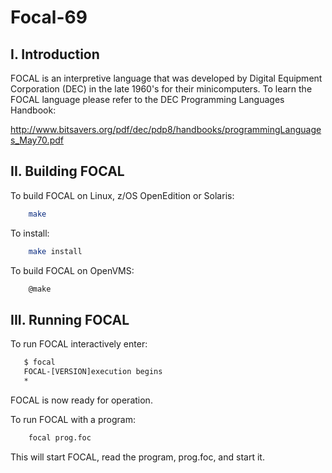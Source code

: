 # Focal-69

## I. Introduction

FOCAL is an interpretive language that was developed by Digital Equipment 
Corporation (DEC) in the late 1960's for their minicomputers. To learn the 
FOCAL language please refer to the DEC Programming Languages Handbook:

<http://www.bitsavers.org/pdf/dec/pdp8/handbooks/programmingLanguages_May70.pdf>


## II. Building FOCAL

To build FOCAL on Linux, z/OS OpenEdition or Solaris:

```sh
    make
```

To install:

```sh
    make install
```


To build FOCAL on OpenVMS:

```sh
    @make
```


## III. Running FOCAL

To run FOCAL interactively enter:

```sh
   $ focal
   FOCAL-[VERSION]execution begins
   *
```

FOCAL is now ready for operation.

To run FOCAL with a program:

```sh
    focal prog.foc
```

This will start FOCAL, read the program, prog.foc, and start it.
